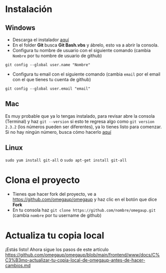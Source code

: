 # Instalación

## Windows

- Descarga el instalador [aquí](https://git-scm.com/download/win)
- En el folder **Git** busca **Git Bash.vbs** y ábrelo, esto va a abrir la consola.
- Configura tu nombre de usuario con el siguiente comando (cambia `Nombre` por tu nombre de usuario de github)
```
git config --global user.name "Nombre"
```
- Configura tu email con el siguiente comando (cambia `email` por el email con el que tienes tu cuenta de github)
```
git config --global user.email "email"
```

## Mac

Es muy probable que ya lo tengas instalado, para revisar abre la consola (Terminal) y haz `git --version` si esto te regresa algo como `git version 2.3.2` (los números pueden ser diferentes), ya lo tienes listo para comenzar. Si no hay ningún número, busca cómo hacerlo [aquí](https://git-scm.com/book/en/v2/Getting-Started-Installing-Git#Installing-on-Mac)

## Linux

`sudo yum install git-all` o `sudo apt-get install git-all`

# Clona el proyecto

- Tienes que hacer fork del proyecto, ve a https://github.com/omegaup/omegaup y haz clic en el botón que dice **Fork**
- En tu consola haz `git clone https://github.com/nombre/omegaup.git` (cambia `nombre` por tu username de github)

# Actualiza tu copia local

¡Estás listo! Ahora sigue los pasos de este artículo https://github.com/omegaup/omegaup/blob/main/frontend/www/docs/C%C3%B3mo-actualizar-tu-copia-local-de-omegaup-antes-de-hacer-cambios.md